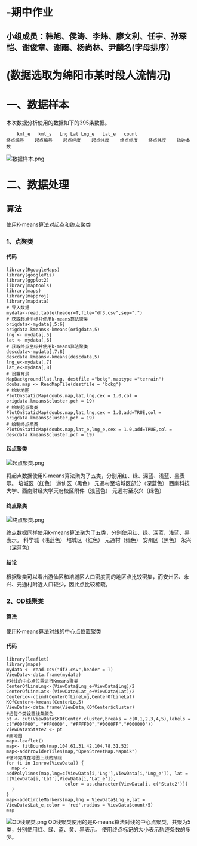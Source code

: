 -期中作业
=========
小组成员：韩旭、侯涛、李炜、廖文利、任宇、孙琛恺、谢俊章、谢雨、杨尚林、尹麟名(字母排序）
-------
# (数据选取为绵阳市某时段人流情况)
# 一、数据样本
本次数据分析使用的数据如下的395条数据。
```
    kml_e	kml_s	Lng	Lat	Lng_e	Lat_e	count
终点编号	起点编号	起点经度	起点纬度	终点经度	终点纬度	轨迹条数
```
![数据样本.png](https://github.com/shengunxiansen/Test/raw/master/数据样本.png)
# 二、数据处理
## 算法
使用K-means算法对起点和终点聚类
### 1、点聚类
#### 代码
```
library(RgoogleMaps)
library(googleVis)
library(ggplot2)
library(maptools)
library(maps)
library(mapproj)
library(mapdata)
# 导入数据
mydata<-read.table(header=T,file="df3.csv",sep=",")
# 获取起点坐标并使用k-means算法聚类
origdata<-mydata[,5:6]
origdata.kmeans<-kmeans(origdata,5)
lng <- mydata[,5]
lat <- mydata[,6]
# 获取终点坐标并使用k-means算法聚类
descdata<-mydata[,7:8]
descdata.kmeans<-kmeans(descdata,5)
lng_e<-mydata[,7]
lat_e<-mydata[,8]
# 设置背景
MapBackground(lat,lng, destfile ="bckg",maptype ="terrain")
doubs.map <- ReadMapTile(destfile = "bckg")
# 绘制地图
PlotOnStaticMap(doubs.map,lat,lng,cex = 1.0,col = origdata.kmeans$cluster,pch = 19)
# 绘制起点聚类
PlotOnStaticMap(doubs.map,lat,lng,cex = 1.0,add=TRUE,col = origdata.kmeans$cluster,pch = 19)
# 绘制终点聚类
PlotOnStaticMap(doubs.map,lat_e,lng_e,cex = 1.0,add=TRUE,col = descdata.kmeans$cluster,pch = 19)
```
#### 起点聚类

![起点聚类.png](https://github.com/shengunxiansen/Test/raw/master/起点聚类.png)

将起点数据使用K-means算法聚为了五类，分别用红、绿、深蓝、浅蓝、黑表示。
培城区（红色）
游仙区（黑色）
元通村至培城区部分（深蓝色）
西南科技大学、西南财经大学天府校区附件（浅蓝色）
元通村至永兴（绿色）

#### 终点聚类
![终点聚类.png](https://github.com/shengunxiansen/Test/raw/master/终点聚类.png)

终点数据同样使用k-means算法聚为了五类，分别使用红、绿、深蓝、浅蓝、黑表示。
科学城（浅蓝色）
培城区（红色）
元通村（绿色）
安州区（黑色）
永兴（深蓝色）

#### 结论

根据聚类可以看出游仙区和培城区人口密度高的地区点比较密集，而安州区、永兴、元通村附近人口较少，因此点比较稀疏。

### 2、OD线聚类
#### 算法
使用K-means算法对线的中心点位置聚类
#### 代码
```
library(leaflet)
library(maps)
mydata <- read.csv("df3.csv",header = T)
ViewData<-data.frame(mydata)
#对线的中心点位置进行Kmeans聚类
CenterOfLineLng<-(ViewData$Lng_e+ViewData$Lng)/2
CenterOfLineLat<-(ViewData$Lat_e+ViewData$Lat)/2
CenterLo<-cbind(CenterOfLineLng,CenterOfLineLat)
KOfCenter<-kmeans(CenterLo,5)
ViewData<-data.frame(ViewData,KOfCenter$cluster)
#给每个类设置线条颜色
pt <- cut(ViewData$KOfCenter.cluster,breaks = c(0,1,2,3,4,5),labels = c("#00FF00", "#FF0000", "#FFFF00","#0000FF","#000000"))
ViewData$State2 <- pt
#画地图
map<-leaflet()
map<- fitBounds(map,104.61,31.42,104.78,31.52)
map<-addProviderTiles(map,"OpenStreetMap.Mapnik")
#循环完成在地图上线的描绘
for (i in 1:nrow(ViewData)) {
  map <- addPolylines(map,lng=c(ViewData[i,'Lng'],ViewData[i,'Lng_e']), lat = c(ViewData[i,'Lat'],ViewData[i,'Lat_e']), 
                      color = as.character(ViewData[i, c('State2')])
  )
}
map<-addCircleMarkers(map,lng = ViewData$Lng_e,lat = ViewData$Lat_e,color = 'red',radius = ViewData$count/5)
map
```
![OD线聚类.png](https://github.com/shengunxiansen/Test/raw/master/OD线聚类.png)
OD线聚类使用的是K-means算法对线的中心点聚类，共聚为5类，分别使用红、绿、蓝、黄、黑表示。
使用终点标记的大小表示轨迹条数的多少。
